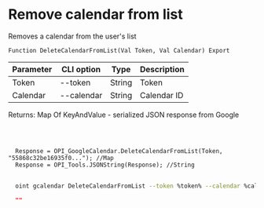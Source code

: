 ﻿---
sidebar_position: 4
---

# Remove calendar from list
 Removes a calendar from the user's list



`Function DeleteCalendarFromList(Val Token, Val Calendar) Export`

  | Parameter | CLI option | Type | Description |
  |-|-|-|-|
  | Token | --token | String | Token |
  | Calendar | --calendar | String | Calendar ID |

  
  Returns:  Map Of KeyAndValue - serialized JSON response from Google

<br/>




```bsl title="Code example"
  
  Response = OPI_GoogleCalendar.DeleteCalendarFromList(Token, "55868c32be16935f0..."); //Map
  Response = OPI_Tools.JSONString(Response); //String
```



```sh title="CLI command example"
    
  oint gcalendar DeleteCalendarFromList --token %token% --calendar %calendar%

```

```json title="Result"
  ""

```
